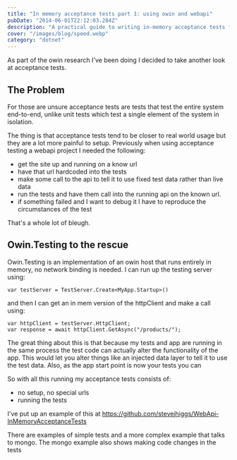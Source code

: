 ```yaml
---
title: "In memory acceptance tests part 1: using owin and webapi"
pubDate: "2014-06-01T22:12:03.284Z"
description: "A practical guide to writing in-memory acceptance tests for .NET applications using OWIN and WebAPI."
cover: "/images/blog/speed.webp"
category: "dotnet"
---
```


As part of the owin research I've been doing I decided to take another look at acceptance tests.

## The Problem

For those are unsure acceptance tests are tests that test the entire system end-to-end, unlike unit tests which test a single element of the system in isolation.

The thing is that acceptance tests tend to be closer to real world usage but they are a lot more painful to setup. Previously when using acceptance testing a webapi project I needed the following:

- get the site up and running on a know url
- have that url hardcoded into the tests
- make some call to the api to tell it to use fixed test data rather than live data
- run the tests and have them call into the running api on the known url.
- if something failed and I want to debug it I have to reproduce the circumstances of the test

That's a whole lot of bleugh.

## Owin.Testing to the rescue

Owin.Testing is an implementation of an owin host that runs entirely in memory, no network binding is needed. I can run up the testing server using:

`var testServer = TestServer.Create<MyApp.Startup>()`

and then I can get an in mem version of the httpClient and make a call using:

```
var httpClient = testServer.HttpClient;
var response = await httpClient.GetAsync("/products/");
```

The great thing about this is that because my tests and app are running in the same process the test code can actually alter the functionality of the app. This would let you alter things like an injected data layer to tell it to use the test data. Also, as the app start point is now your tests you can

So with all this running my acceptance tests consists of:

- no setup, no special urls
- running the tests

I've put up an example of this at https://github.com/stevejhiggs/WebApi-InMemoryAcceptanceTests

There are examples of simple tests and a more complex example that talks to mongo. The mongo example also shows making code changes in the tests
